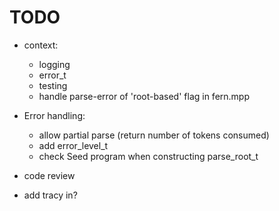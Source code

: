 # TODO

* context:
    * logging
    * error_t
    * testing
    * handle parse-error of 'root-based' flag in fern.mpp

* Error handling:
    * allow partial parse (return number of tokens consumed)
    * add error_level_t
    * check Seed program when constructing parse_root_t

* code review

* add tracy in?

